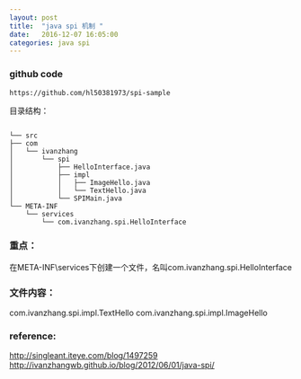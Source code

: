 ```yaml
---
layout: post
title:  "java spi 机制 "
date:   2016-12-07 16:05:00
categories: java spi
---
```


### github code
	https://github.com/hl50381973/spi-sample


目录结构：

<pre><code>
└── src
├── com
│   └── ivanzhang
│       └── spi
│           ├── HelloInterface.java
│           ├── impl
│           │   ├── ImageHello.java
│           │   └── TextHello.java
│           └── SPIMain.java
└── META-INF
    └── services
        └── com.ivanzhang.spi.HelloInterface
</code></pre>

### 重点：
在META-INF\services下创建一个文件，名叫com.ivanzhang.spi.HelloInterface
### 文件内容：
com.ivanzhang.spi.impl.TextHello
com.ivanzhang.spi.impl.ImageHello

### reference:
http://singleant.iteye.com/blog/1497259
http://ivanzhangwb.github.io/blog/2012/06/01/java-spi/